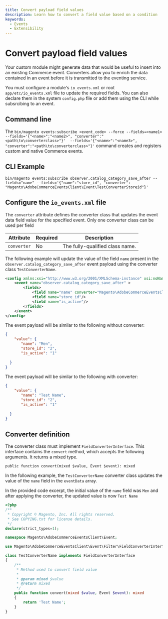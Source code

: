 ```yaml
---
title: Convert payload field values
description: Learn how to convert a field value based on a condition
keywords:
  - Events
  - Extensibility
---
```


# Convert payload field values

Your custom module might generate data that would be useful to insert into an existing Commerce event. Converters allow you to enrich the data contained in an event before it is transmitted to the eventing service. 

<InlineAlert variant="info" slots="text"/>

You must configure a module's `io_events.xml` or root `app/etc/io_events.xml` file to update the required fields. You can also declare them in the system `config.php` file or add them using the CLI while subsrcibing to an event.

## Command line

The `bin/magento events:subscribe <event_code> --force --fields=<name1> --fields='{"<name>":"<name2>", "converter":"<path\to\converterclass>"}'  --fields='{"<name>":"<name3>", "converter":"<path\to\converterclass>"}'` command creates and registers custom and native Commerce events.

## CLI Example
`bin/magento events:subscribe observer.catalog_category_save_after --fields="name" --fields='{"name":"store_id", "converter": "Magento\AdobeCommerceEventsClient\Event\TestConverterStoreid"}'`

## Configure the `io_events.xml` file

The `converter` attribute defines the converter class that updates the event data field value for the specified event. Only one converter class can be used per field

Attribute | Required | Description
--- | --- | ---
`converter` | No | The fully-qualified class name.


The following example will update the value of the field `name` present in the `observer.catalog_category_save_after` event payload using the converter class `TestConverterName`.

```xml
<config xmlns:xsi="http://www.w3.org/2001/XMLSchema-instance" xsi:noNamespaceSchemaLocation="urn:magento:module-commerce-events-client/etc/io_events.xsd">
    <event name="observer.catalog_category_save_after" >
        <fields>
            <field name="name" converter="Magento\AdobeCommerceEventsClient\Event\TestConverterName"/>
            <field name="store_id"/>
            <field name="is_active"/>
        </fields>
    </event>
</config>
```

The event payload will be similar to the following without converter:

```json
{
    "value": {
       "name": "Men",
       "store_id": "2",
       "is_active": "1"
       
  }
}
```
The event payload will be similar to the following with converter:

```json
{
    "value": {
       "name": "Test Name",
       "store_id": "2",
       "is_active": "1"
       
  }
}
```
## Converter definition

The converter class must implement `FieldConverterInterface`. This interface contains the `convert` method, which accepts the following arguments. It returns a mixed type.

`public function convert(mixed $value, Event $event): mixed`

In the following example, the `TestConverterName` converter class updates the value of the `name` field in the `eventData` array.

In the provided code excerpt, the initial value of the `name` field was `Men` and after applying the converter, the updated value is now `Test Name`
```php
<?php
/**
 * Copyright © Magento, Inc. All rights reserved.
 * See COPYING.txt for license details.
 */
declare(strict_types=1);

namespace Magento\AdobeCommerceEventsClient\Event;

use Magento\AdobeCommerceEventsClient\Event\Filter\FieldConverterInterface;

class TestConverterName implements FieldConverterInterface
{
    /**
     * Method used to convert field value
     *
     * @param mixed $value
     * @return mixed
     */
    public function convert(mixed $value, Event $event): mixed
    {
        return 'Test Name';
    }
}
```
